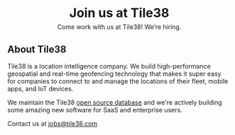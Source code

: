 <!-- 
layout: index.html
title:  Jobs - Tile38
class:  jobs
-->

<div style="text-align: center">
<h1 style="margin-bottom: 6px">Join us at Tile38</h1>
<div>Come work with us at Tile38! We’re hiring.</div>
</div>

## About Tile38

Tile38 is a location intelligence company. We build high-performance geospatial and real-time geofencing technology that makes it super easy for companies to connect to and manage the locations of their fleet, mobile apps, and IoT devices. 

We maintain the Tile38 <a href="https://github.com/tidwall/tile38">open source database</a> and we're actively building some amazing new software for SaaS and enterprise users.

Contact us at <a href="mailto:jobs@tile38.com">jobs@tile38.com</a>

<div><br></div>

